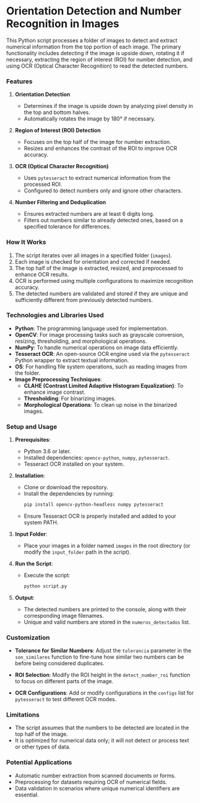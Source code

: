 # Orientation Detection and Number Recognition in Images

This Python script processes a folder of images to detect and extract numerical information from the top portion of each image. The primary functionality includes detecting if the image is upside down, rotating it if necessary, extracting the region of interest (ROI) for number detection, and using OCR (Optical Character Recognition) to read the detected numbers. 

### Features
1. **Orientation Detection**  
   - Determines if the image is upside down by analyzing pixel density in the top and bottom halves.
   - Automatically rotates the image by 180° if necessary.

2. **Region of Interest (ROI) Detection**  
   - Focuses on the top half of the image for number extraction.
   - Resizes and enhances the contrast of the ROI to improve OCR accuracy.

3. **OCR (Optical Character Recognition)**  
   - Uses `pytesseract` to extract numerical information from the processed ROI.
   - Configured to detect numbers only and ignore other characters.

4. **Number Filtering and Deduplication**  
   - Ensures extracted numbers are at least 6 digits long.
   - Filters out numbers similar to already detected ones, based on a specified tolerance for differences.

### How It Works
1. The script iterates over all images in a specified folder (`images`).
2. Each image is checked for orientation and corrected if needed.
3. The top half of the image is extracted, resized, and preprocessed to enhance OCR results.
4. OCR is performed using multiple configurations to maximize recognition accuracy.
5. The detected numbers are validated and stored if they are unique and sufficiently different from previously detected numbers.

### Technologies and Libraries Used
- **Python**: The programming language used for implementation.
- **OpenCV**: For image processing tasks such as grayscale conversion, resizing, thresholding, and morphological operations.
- **NumPy**: To handle numerical operations on image data efficiently.
- **Tesseract OCR**: An open-source OCR engine used via the `pytesseract` Python wrapper to extract textual information.
- **OS**: For handling file system operations, such as reading images from the folder.
- **Image Preprocessing Techniques**:
  - **CLAHE (Contrast Limited Adaptive Histogram Equalization)**: To enhance image contrast.
  - **Thresholding**: For binarizing images.
  - **Morphological Operations**: To clean up noise in the binarized images.

### Setup and Usage
1. **Prerequisites**:
   - Python 3.6 or later.
   - Installed dependencies: `opencv-python`, `numpy`, `pytesseract`.
   - Tesseract OCR installed on your system.

2. **Installation**:
   - Clone or download the repository.
   - Install the dependencies by running:
     ```bash
     pip install opencv-python-headless numpy pytesseract
     ```
   - Ensure Tesseract OCR is properly installed and added to your system PATH.

3. **Input Folder**:
   - Place your images in a folder named `images` in the root directory (or modify the `input_folder` path in the script).

4. **Run the Script**:
   - Execute the script:
     ```bash
     python script.py
     ```

5. **Output**:
   - The detected numbers are printed to the console, along with their corresponding image filenames.
   - Unique and valid numbers are stored in the `numeros_detectados` list.

### Customization
- **Tolerance for Similar Numbers**:
  Adjust the `tolerancia` parameter in the `son_similares` function to fine-tune how similar two numbers can be before being considered duplicates.
  
- **ROI Selection**:
  Modify the ROI height in the `detect_number_roi` function to focus on different parts of the image.

- **OCR Configurations**:
  Add or modify configurations in the `configs` list for `pytesseract` to test different OCR modes.

### Limitations
- The script assumes that the numbers to be detected are located in the top half of the image.
- It is optimized for numerical data only; it will not detect or process text or other types of data.

### Potential Applications
- Automatic number extraction from scanned documents or forms.
- Preprocessing for datasets requiring OCR of numerical fields.
- Data validation in scenarios where unique numerical identifiers are essential.


